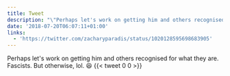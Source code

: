```yaml
---
title: Tweet
description: "\"Perhaps let's work on getting him and others recognised for what they are. Fascists.\nBut otherwise, lol. \U0001F606 \""
date: '2018-07-20T06:07:11+01:00'
links:
  - 'https://twitter.com/zacharyparadis/status/1020128595698683905'
---
```

Perhaps let's work on getting him and others recognised for what they are. Fascists.
But otherwise, lol. 😆 
      {{< tweet 0 0 >}}
    
